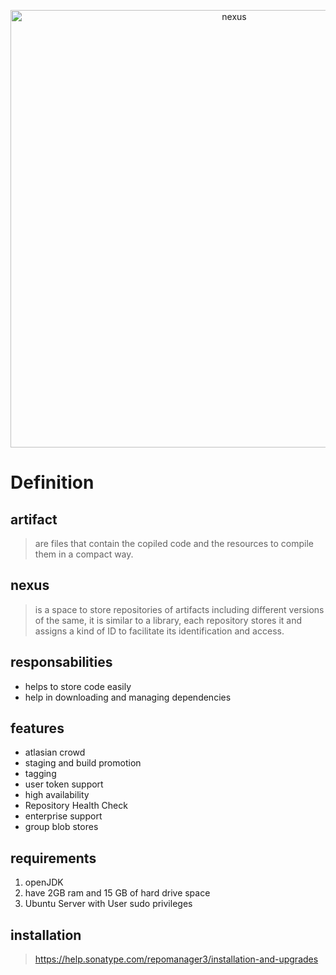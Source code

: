 <div>
<p style = 'text-align:center;'>
<img src="https://www.sonatype.com/hs-fs/hubfs/Repo%20Combined%20Manager/Repo-overview@2x%202.png?width=1434&name=Repo-overview@2x%202.png" alt="nexus" width="700px">
</p>
</div>

# Definition

## artifact
>are files that contain the copiled code and the resources to compile them in a compact way. 

## nexus
>is a space to store repositories of artifacts including different versions of the same, it is similar to a library, each repository stores it and assigns a kind of ID to facilitate its identification and access.

## responsabilities

* helps to store code easily
* help in downloading and managing dependencies

## features

* atlasian crowd
* staging and build promotion
* tagging
* user token support
* high availability
* Repository Health Check
* enterprise support
* group blob stores


## requirements

1. openJDK
2. have 2GB ram and 15 GB of hard drive space 
3. Ubuntu Server with User sudo privileges



## installation

>https://help.sonatype.com/repomanager3/installation-and-upgrades